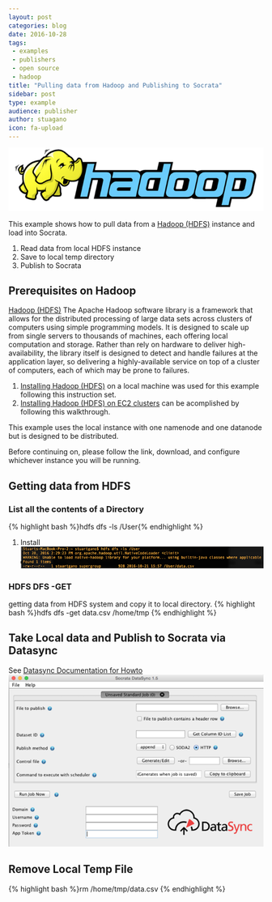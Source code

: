 ```yaml
---
layout: post
categories: blog
date: 2016-10-28
tags: 
 - examples
 - publishers
 - open source
 - hadoop
title: "Pulling data from Hadoop and Publishing to Socrata"
sidebar: post
type: example
audience: publisher
author: stuagano
icon: fa-upload
---
```


![Hadoop](/img/hadoop.png)

This example shows how to pull data from a [Hadoop (HDFS)](http://hadoop.apache.org/) instance and load into Socrata. 


1. Read data from local HDFS instance
2. Save to local temp directory
3. Publish to Socrata

## Prerequisites on Hadoop

[Hadoop (HDFS)](http://hadoop.apache.org/) The Apache Hadoop software library is a framework that allows for the distributed processing of large data sets across clusters of computers using simple programming models. It is designed to scale up from single servers to thousands of machines, each offering local computation and storage. Rather than rely on hardware to deliver high-availability, the library itself is designed to detect and handle failures at the application layer, so delivering a highly-available service on top of a cluster of computers, each of which may be prone to failures.

1. [Installing Hadoop (HDFS)](https://amodernstory.com/2014/09/23/installing-hadoop-on-mac-osx-yosemite/) on a local machine was used for this example following this instruction set.  
2. [Installing Hadoop (HDFS) on EC2 clusters](https://blog.insightdatascience.com/spinning-up-a-free-hadoop-cluster-step-by-step-c406d56bae42#.kpz851udv) can be acomplished by following this walkthrough.  

This example uses the local instance with one namenode and one datanode but is designed to be distributed.  


<div class="alert alert-info"><p>Before continuing on, please follow the link, download, and configure whichever instance you will be running.  </p></div>

## Getting data from HDFS

### List all the contents of a Directory

{% highlight bash %}hdfs dfs -ls /User{% endhighlight  %}
1. Install
![HDFS](/img/hdfs-desktop.png)

### HDFS DFS -GET 

getting data from HDFS system and copy it to local directory. 
{% highlight bash %}hdfs dfs -get data.csv  /home/tmp {% endhighlight  %}

## Take Local data and Publish to Socrata via Datasync

See [Datasync Documentation for Howto](http://socrata.github.io/datasync/)
![Datasync](/img/data-sync.png)

## Remove Local Temp File
{% highlight bash %}rm  /home/tmp/data.csv {% endhighlight  %}